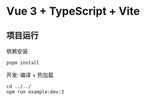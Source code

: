 # Vue 3 + TypeScript + Vite

## 项目运行

依赖安装
```
pnpm install
```

开发: 编译 + 热加载
```
cd ../../
npm run example:dev:3
```

